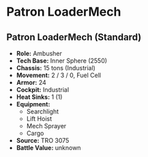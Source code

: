 # Patron LoaderMech
## Patron LoaderMech (Standard)
- **Role:** Ambusher
- **Tech Base:** Inner Sphere (2550)
- **Chassis:** 15 tons (Industrial)
- **Movement:** 2 / 3 / 0, Fuel Cell
- **Armor:** 24
- **Cockpit:** Industrial
- **Heat Sinks:** 1 (1)
- **Equipment:**
  - Searchlight
  - Lift Hoist
  - Mech Sprayer
  - Cargo
- **Source:** TRO 3075
- **Battle Value:** unknown

